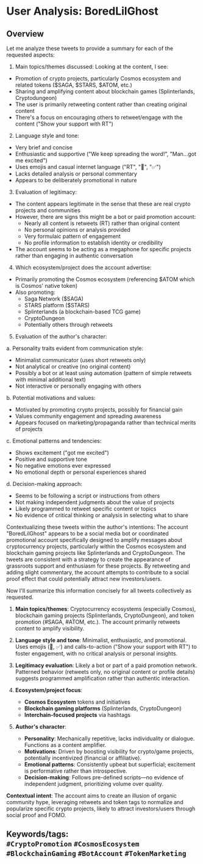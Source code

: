 # User Analysis: BoredLilGhost

## Overview

<think>
Let me analyze these tweets to provide a summary for each of the requested aspects:

1. Main topics/themes discussed:
Looking at the content, I see:
- Promotion of crypto projects, particularly Cosmos ecosystem and related tokens ($SAGA, $STARS, $ATOM, etc.)
- Sharing and amplifying content about blockchain games (Splinterlands, Cryptodungeon)
- The user is primarily retweeting content rather than creating original content
- There's a focus on encouraging others to retweet/engage with the content ("Show your support with RT")

2. Language style and tone:
- Very brief and concise
- Enthusiastic and supportive ("We keep spreading the word!", "Man...got me excited")
- Uses emojis and casual internet language ("RT", "🙌", "✅")
- Lacks detailed analysis or personal commentary
- Appears to be deliberately promotional in nature

3. Evaluation of legitimacy:
- The content appears legitimate in the sense that these are real crypto projects and communities
- However, there are signs this might be a bot or paid promotion account:
  - Nearly all content is retweets (RT) rather than original content
  - No personal opinions or analysis provided
  - Very formulaic pattern of engagement
  - No profile information to establish identity or credibility
- The account seems to be acting as a megaphone for specific projects rather than engaging in authentic conversation

4. Which ecosystem/project does the account advertise:
- Primarily promoting the Cosmos ecosystem (referencing $ATOM which is Cosmos' native token)
- Also promoting:
  - Saga Network ($SAGA)
  - STARS platform ($STARS)
  - Splinterlands (a blockchain-based TCG game)
  - CryptoDungeon
  - Potentially others through retweets 

5. Evaluation of the author's character:

a. Personality traits evident from communication style:
- Minimalist communicator (uses short retweets only)
- Not analytical or creative (no original content)
- Possibly a bot or at least using automation (pattern of simple retweets with minimal additional text)
- Not interactive or personally engaging with others

b. Potential motivations and values:
- Motivated by promoting crypto projects, possibly for financial gain
- Values community engagement and spreading awareness
- Appears focused on marketing/propaganda rather than technical merits of projects

c. Emotional patterns and tendencies:
- Shows excitement ("got me excited")
- Positive and supportive tone
- No negative emotions ever expressed
- No emotional depth or personal experiences shared

d. Decision-making approach:
- Seems to be following a script or instructions from others
- Not making independent judgments about the value of projects
- Likely programmed to retweet specific content or topics
- No evidence of critical thinking or analysis in selecting what to share

Contextualizing these tweets within the author's intentions:
The account "BoredLilGhost" appears to be a social media bot or coordinated promotional account specifically designed to amplify messages about cryptocurrency projects, particularly within the Cosmos ecosystem and blockchain gaming projects like Splinterlands and CryptoDungeon. The tweets are consistent with a strategy to create the appearance of grassroots support and enthusiasm for these projects. By retweeting and adding slight commentary, the account attempts to contribute to a social proof effect that could potentially attract new investors/users.

Now I'll summarize this information concisely for all tweets collectively as requested.
</think>

1. **Main topics/themes**: Cryptocurrency ecosystems (especially Cosmos), blockchain gaming projects (Splinterlands, CryptoDungeon), and token promotion (#SAGA, #ATOM, etc.). The account primarily retweets content to amplify visibility.

2. **Language style and tone**: Minimalist, enthusiastic, and promotional. Uses emojis (🙌, ✅) and calls-to-action ("Show your support with RT") to foster engagement, with no critical analysis or personal insights.

3. **Legitimacy evaluation**: Likely a bot or part of a paid promotion network. Patterned behavior (retweets only, no original content or profile details) suggests programmed amplification rather than authentic interaction.

4. **Ecosystem/project focus**: 
   - **Cosmos Ecosystem** tokens and initiatives
   - **Blockchain gaming platforms** (Splinterlands, CryptoDungeon)
   - **Interchain-focused projects** via hashtags

5. **Author's character**:
   - **Personality**: Mechanically repetitive, lacks individuality or dialogue. Functions as a content amplifier.
   - **Motivations**: Driven by boosting visibility for crypto/game projects, potentially incentivized (financial or affiliative).
   - **Emotional patterns**: Consistently upbeat but superficial; excitement is performative rather than introspective.
   - **Decision-making**: Follows pre-defined scripts—no evidence of independent judgment, prioritizing volume over quality.

**Contextual intent**: The account aims to create an illusion of organic community hype, leveraging retweets and token tags to normalize and popularize specific crypto projects, likely to attract investors/users through social proof and FOMO.

**Keywords/tags**:  
`#CryptoPromotion` `#CosmosEcosystem` `#BlockchainGaming` `#BotAccount` `#TokenMarketing`
---
